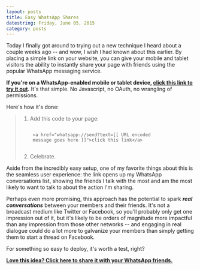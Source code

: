 ```yaml
---
layout: posts
title: Easy WhatsApp Shares
datestring: Friday, June 05, 2015
category: posts
---
```


Today I finally got around to trying out a new technique I heard about a couple
weeks ago \-- and wow, I wish I had known about this earlier. By placing a simple
link on your website, you can give your mobile and tablet visitors the ability to instantly share your page with friends using the popular WhatsApp messaging service.

**If you\'re on a WhatsApp-enabled mobile or tablet device, [click this link to try it out](whatsapp://send?text=Wow%20this%20WhatsApp%20thing%20is%20amazing%21).** It\'s that simple. No Javascript, no OAuth, no wrangling of permissions.

Here\'s how it\'s done:

> 1. Add this code to your page:
>     <pre><code>
>     &lt;a href="whatsapp://send?text=[[ URL encoded
>     message goes here ]]"&gt;click this link&lt;/a&gt;
>     </code></pre>
> 1. Celebrate.

Aside from the incredibly easy setup, one of my favorite things about this is the seamless user experience: the link opens up my WhatsApp conversations list, showing the friends I talk with the most and am the most likely to want to talk to about the action I\'m sharing.

Perhaps even more promising, this approach has the potential to spark ***real conversations*** between your members and their friends. It\'s not a broadcast medium like Twitter or Facebook, so you\'ll probably only get one impression out of it, but it\'s likely to be orders of magnitude more impactful than any impression from those other networks \-- and engaging in real dialogue could do a lot more to galvanize your members than simply getting them to start a thread on Facebook.

For something so easy to deploy, it\'s worth a test, right?

**[Love this idea? Click here to share it with your WhatsApp friends.](whatsapp://send?text=Check%20out%20this%20fast%20easy%20way%20to%20get%20people%20sharing%20your%20page%20on%20WhatsApp!%20http%3A%2F%2Fsnook.pub%2Fposts%2F2015%2F06%2F05%2FEasy-WhatsApp-Shares.html)**
